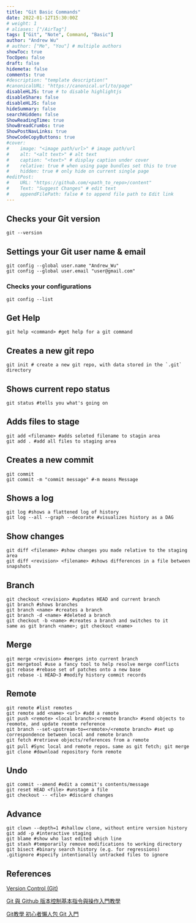 ```yaml
---
title: "Git Basic Commands"
date: 2022-01-12T15:30:00Z
# weight: 1
# aliases: ["/AirTag"]
tags: ["Git", "Note", Command, "Basic"]
author: "Andrew Wu"
# author: ["Me", "You"] # multiple authors
showToc: true
TocOpen: false
draft: false
hidemeta: false
comments: true
#description: "template description!"
#canonicalURL: "https://canonical.url/to/page"
disableHLJS: true # to disable highlightjs
disableShare: false
disableHLJS: false
hideSummary: false
searchHidden: false
ShowReadingTime: true
ShowBreadCrumbs: true
ShowPostNavLinks: true
ShowCodeCopyButtons: true
#cover:
#    image: "<image path/url>" # image path/url
#    alt: "<alt text>" # alt text
#    caption: "<text>" # display caption under cover
#    relative: true # when using page bundles set this to true
#    hidden: true # only hide on current single page
#editPost:
#    URL: "https://github.com/<path_to_repo>/content"
#    Text: "Suggest Changes" # edit text
#    appendFilePath: false # to append file path to Edit link
---
```


## Checks your Git version

```
git --version
```

## Settings your Git user name & email

```
git config --global user.name "Andrew_Wu"
git config --global user.email "user@gmail.com"
```

### Checks your configurations

```
git config --list
```

## Get Help

```
git help <command> #get help for a git command
```

## Creates a new git repo

```
git init # create a new git repo, with data stored in the `.git` directory
```

## Shows current repo status

```
git status #tells you what's going on
```

## Adds files to stage

```
git add <filename> #adds seleted filename to stagin area
git add . #add all files to staging area
```

## Creates a new commit

```
git commit
git commit -m "commit message" #-m means Message
```

## Shows a log

```
git log #shows a flattened log of history
git log --all --graph --decorate #visualizes history as a DAG
```

## Show changes

```
git diff <filename> #show changes you made relative to the staging area
git diff <revision> <filename> #shows differences in a file between snapshots
```

## Branch

```
git checkout <revision> #updates HEAD and current branch
git branch #shows branches
git branch <name> #creates a branch
git branch -d <name> #deleted a branch
git checkout -b <name> #creates a branch and switches to it
same as git branch <name>; git checkout <name>
```

## Merge

```
git merge <revision> #merges into current branch
git mergetool #use a fancy tool to help resolve merge conflicts
git rebase #rebase set of patches onto a new base
git rebase -i HEAD~3 #modify history commit records
```

## Remote

```
git remote #list remotes
git remote add <name> <url> #add a remote
git push <remote> <local branch>:<remote branch> #send objects to reomote, and update reomte reference
git branch --set-upstream-to=<remote>/<remote branch> #set up correspondence between local and remote branch
git fetch #retrieve objects/references from a remote
git pull #Sync local and remote repos，same as git fetch; git merge
git clone #download repository form remote
```

## Undo

```
git commit --amend #edit a commit's contents/message
git reset HEAD <file> #unstage a file
git checkout -- <file> #discard changes
```

## Advance

```
git clown --depth=1 #shallow clone, without entire version history
git add -p #interactive staging
git blame #show who last edited which line
git stash #temporarily remove modifications to working directory
git bisect #binary search history (e.g. for regressions)
.gitignore #specify intentionally untracked files to ignore
```

## References

[Version Control (Git)](https://missing.csail.mit.edu/2020/version-control/)

[Git 與 Github 版本控制基本指令與操作入門教學](https://blog.techbridge.cc/2018/01/17/learning-programming-and-coding-with-python-git-and-github-tutorial/)

[Git教學 初心者懶人包 Git 入門](https://www.maxlist.xyz/2020/05/10/git-tutorial/)
